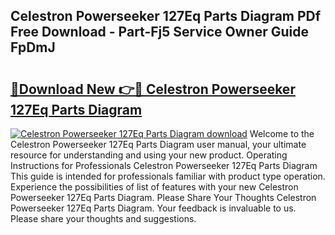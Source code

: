 ## Celestron Powerseeker 127Eq Parts Diagram PDf Free Download - Part-Fj5 Service Owner Guide FpDmJ

# <h2><a href="http://dfit2r.blite.top/?on=Celestron+Powerseeker+127Eq+Parts+Diagram">🔗Download New 👉🔴 Celestron Powerseeker 127Eq Parts Diagram</a></h2>

[![Celestron Powerseeker 127Eq Parts Diagram download](https://i.imgur.com/lujVjoI.png)](http://dfit2r.blite.top/?on=Celestron+Powerseeker+127Eq+Parts+Diagram)
Welcome to the Celestron Powerseeker 127Eq Parts Diagram user manual, your ultimate resource for understanding and using your new product. Operating Instructions for Professionals Celestron Powerseeker 127Eq Parts Diagram This guide is intended for professionals familiar with product type operation. Experience the possibilities of list of features with your new Celestron Powerseeker 127Eq Parts Diagram. Please Share Your Thoughts Celestron Powerseeker 127Eq Parts Diagram. Your feedback is invaluable to us. Please share your thoughts and suggestions.
